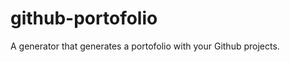 github-portofolio
=================

A generator that generates a portofolio with your Github projects.
